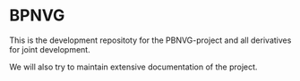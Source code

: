 # BPNVG

 This is the development repositoty for the PBNVG-project and all derivatives for joint development.
 
 We will also try to maintain extensive documentation of the project.
